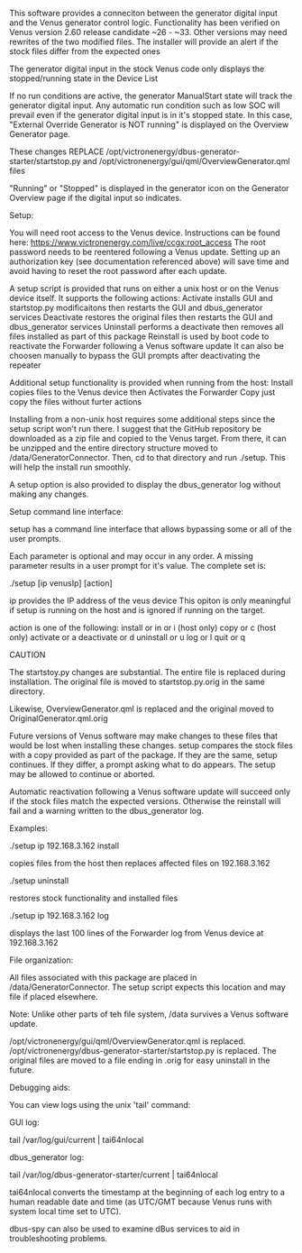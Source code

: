 This software provides a conneciton between the generator digital input
and the Venus generator control logic.
Functionality has been verified on Venus version 2.60 release candidate ~26 - ~33.
Other versions may need rewrites of the two modified files. 
The installer will provide an alert if the stock files differ from the expected ones

The generator digital input in the stock Venus code only displays the stopped/running state in the Device List

If no run conditions are active, the generator ManualStart state will track the generator digital input.
Any automatic run condition such as low SOC will prevail even if the generator digital input is in it's stopped state.
In this case, "External Override Generator is NOT running" is displayed on the Overview Generator page.

These changes REPLACE /opt/victronenergy/dbus-generator-starter/startstop.py
and /opt/victronenergy/gui/qml/OverviewGenerator.qml files

"Running" or "Stopped" is displayed in the generator icon on the Generator Overview page if the digital input so indicates.

Setup:

You will need root access to the Venus device. Instructions can be found here:
https://www.victronenergy.com/live/ccgx:root_access
The root password needs to be reentered following a Venus update.
Setting up an authorization key (see documentation referenced above) will save time and avoid having to reset the root password after each update.

A setup script is provided that runs on either a unix host or on the Venus device itself.
It supports the following actions:
    Activate installs GUI and startstop.py modificaitons then restarts the GUI and dbus_generator services
    Deactivate restores the original files then restarts the GUI and dbus_generator services
    Uninstall performs a deactivate then removes all files installed as part of this package
        Reinstall is used by boot code to reactivate the Forwarder following a Venus software update
        It can also be choosen manually to bypass the GUI prompts after deactivating the repeater

Additional setup functionality is provided when running from the host:
    Install copies files to the Venus device then Activates the Forwarder
    Copy just copy the files without furter actions

Installing from a non-unix host requires some additional steps since the setup script won't run there.
I suggest that the GitHub repository be downloaded as a zip file and copied to the Venus target.
From there, it can be unzipped and the entire directory structure moved to /data/GeneratorConnector.
Then, cd to that directory and run ./setup. This will help the install run smoothly.

A setup option is also provided to display the dbus_generator log without making any changes.


Setup command line interface:

setup has a command line interface that allows bypassing some or all of the user prompts.

Each parameter is optional and may occur in any order.
A missing parameter results in a user prompt for it's value.
The complete set is:

./setup [ip venusIp] [action]

ip provides the IP address of the veus device
This opiton is only meaningful if setup is running on the host and is ignored if running on the target.

action is one of the following:
    install or in or i (host only)
    copy or c (host only)
    activate or a
    deactivate or d
    uninstall or u
    log or l
    quit or q


CAUTION

The startstoy.py changes are substantial. The entire file is replaced during installation. The original file is moved to startstop.py.orig in the same directory.

Likewise, OverviewGenerator.qml is replaced and the original moved to OriginalGenerator.qml.orig

Future versions of Venus software may make changes to these files that would be lost when installing these changes. setup compares the stock files with a copy provided as part of the package. If they are the same, setup continues. If they differ, a prompt asking what to do appears. The setup may be allowed to continue or aborted.

Automatic reactivation following a Venus software update will succeed only if the stock files match the expected versions. Otherwise the reinstall will fail and a warning written to the dbus_generator log.


Examples:

./setup ip 192.168.3.162 install

copies files from the host then replaces affected files on 192.168.3.162

./setup uninstall

restores stock functionality and installed files

./setup ip 192.168.3.162 log

displays the last 100 lines of the Forwarder log from Venus device at 192.168.3.162

File organization:

All files associated with this package are placed in /data/GeneratorConnector. The setup script expects this location and may file if placed elsewhere.

Note: Unlike other parts of teh file system, /data survives a Venus software update.

/opt/victronenergy/gui/qml/OverviewGenerator.qml is replaced.
/opt/victronenergy/dbus-generator-starter/startstop.py is replaced.
The original files are moved to a file ending in .orig for easy uninstall in the future.


Debugging aids:

You can view logs using the unix 'tail' command:

GUI log:

tail /var/log/gui/current | tai64nlocal

dbus_generator log:

tail /var/log/dbus-generator-starter/current | tai64nlocal

tai64nlocal converts the timestamp at the beginning of each log entry to a human readable date and time (as UTC/GMT because Venus runs with system local time set to UTC).

dbus-spy can also be used to examine dBus services to aid in troubleshooting problems.

